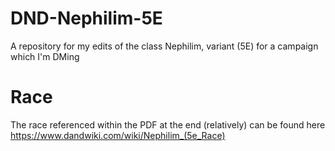 # DND-Nephilim-5E
A repository for my edits of the class Nephilim, variant (5E) for a campaign which I'm DMing
# Race
The race referenced within the PDF at the end (relatively) can be found here https://www.dandwiki.com/wiki/Nephilim_(5e_Race)
